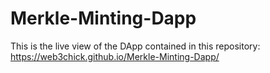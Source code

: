 # Merkle-Minting-Dapp

This is the live view of the DApp contained in this repository: https://web3chick.github.io/Merkle-Minting-Dapp/

